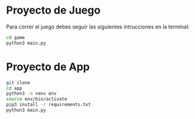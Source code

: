 # Proyecto de Juego 

Para correr el juego debes seguir las siguientes intrucciones en la terminal:

```sh
cd game
python3 main.py
```


# Proyecto de App

```sh
git clone
cd app
python3 -m venv env
source env/bin/activate
pip3 install -r requirements.txt
python3 main.py
```
